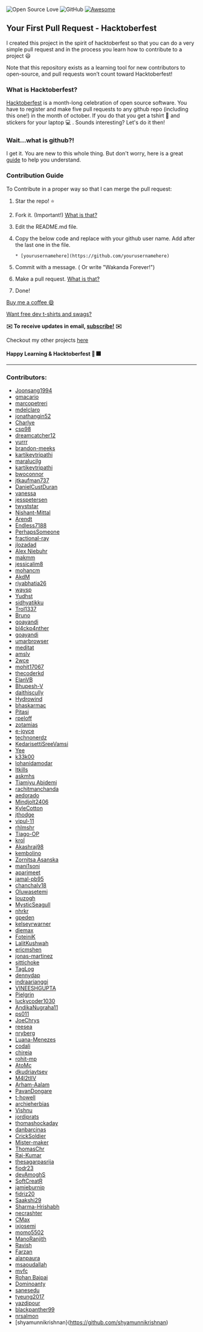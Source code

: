 ![Open Source Love](https://badges.frapsoft.com/os/v2/open-source.svg?v=103)  ![GitHub](https://img.shields.io/github/license/mashape/apistatus.svg?style=popout-square) [![Awesome](https://awesome.re/badge-flat.svg)](https://awesome.re)

## Your First Pull Request - Hacktoberfest
I created this project in the spirit of hacktoberfest so that you can do a very simple pull request and in the process you learn how to contribute to a project :smiley:

Note that this repository exists as a learning tool for new contributors to open-source, and pull requests won’t count toward Hacktoberfest!

### What is Hacktoberfest?

[Hacktoberfest](https://hacktoberfest.digitalocean.com/) is a month-long celebration of open source software. You have to register and make five pull requests to any github repo (including this one!) in the month of october. If you do that you get a tshirt :tshirt: and stickers for your laptop :computer: . Sounds interesting? Let's do it then!

### Wait...what is github?!

I get it. You are new to this whole thing. But don't worry, here is a great [guide](https://guides.github.com/activities/hello-world/) to help you understand.

### Contribution Guide

To Contribute in a proper way so that I can merge the pull request:

1. Star the repo! :star:
2. Fork it. (Important!) [What is that?](https://help.github.com/articles/fork-a-repo/)
3. Edit the README.md file.
4. Copy the below code and replace with your github user name. Add after the last one in the file.

    ```
   * [yourusernamehere](https://github.com/yourusernamehere)
    ```
5. Commit with a message. ( Or write "Wakanda Forever!")
6. Make a pull request. [What is that?](https://help.github.com/articles/creating-a-pull-request-from-a-fork/)
7. Done!

[Buy me a coffee :smile:](https://www.buymeacoffee.com/prakashc94)

[Want free dev t-shirts and swags?](https://github.com/Joonsang1994/free-tshirts-stickers-and-swag-for-developers)

**:envelope: To receive updates in email, [subscribe!](https://mailchi.mp/9dafbae00206/prakash) :envelope:**

Checkout my other projects [here](https://github.com/Joonsang1994?tab=repositories)

#### Happy Learning & Hacktoberfest :tada: :fireworks:

-------------------------------------------------------------------------------------------------

### Contributors:

* [Joonsang1994](https://github.com/Joonsang1994)
* [gmacario](https://github.com/gmacario)
* [marcopetreri](https://github.com/marcopetreri)
* [mdelclaro](https://github.com/mdelclaro)
* [jonathangin52](https://github.com/JonathanGin52)
* [Charlye](https://github.com/costassolla)
* [csp98](https://github.com/csp98)
* [dreamcatcher12](https://github.com/dreamcatcher12)
* [yurrr](https://github.com/yurrr)
* [brandon-meeks](https://github.com/brandon-meeks)
* [kartikeytripathi](https://github.com/kartikeytripathi)  
* [maralucilg](https://github.com/maralucilg)
* [kartikeytripathi](https://github.com/kartikeytripathi)
* [bwoconnor](https://github.com/bwoconnor)
* [jtkaufman737](https://github.com/jtkaufman737)
* [DanielCustDuran](https://github.com/DanielCustDuran)
* [vanessa](https://github.com/vanessa)
* [jesspetersen](https://github.com/jesspetersen)
* [twyststar](https://github.com/twyststar)
* [Nishant-Mittal](https://github.com/nishantmittal59)
* [Arendt](https://github.com/Arendt)
* [Endless7188](https://github.com/endless7188)
* [PerhapsSomeone](https://github.com/PerhapsSomeone)
* [fractional-ray](https://github.com/fractional-ray)
* [jlozadad](https://github.com/jlozadad)
* [Alex Niebuhr](https://github.com/alexanderniebuhr)
* [makmm](https://github.com/makmm)
* [jessicalim8](https://github.com/JessicaLim8)
* [mohancm](https://github.com/mohancm)
* [AkdM](https://github.com/AkdM)
* [riyabhatia26](https://github.com/riyabhatia26)
* [waysp](https://github.com/waysp)
* [Yudhst](https://github.com/yudhst)
* [sidhyatikku](https://github.com/sidhyatikku)
* [Trol1337](https://github.com/Trol1337)
* [Bruno](https://github.com/dunderbruno)
* [goayandi](https://github.com/goayandi)
* [bl4ckp4nther](https://github.com/bl4ckp4nther)
* [goayandi](https://github.com/goayandi)
* [umarbrowser](https://github.com/umarbrowser)
* [meditat](https://github.com/meditat)
* [amslv](https://github.com/amslv)
* [2wce](https://github.com/2wce)
* [mohit17067](https://github.com/Mohit17067)
* [thecoderkd](https://github.com/thecoderkd)
* [ElanVB](https://github.com/ElanVB)
* [Bhupesh-V](https://github.com/Bhupesh-V)
* [daithiscully](https://github.com/daithiscully)
* [Hydrowind](https://github.com/Hydrowind)
* [bhaskarmac](https://github.com/bhaskarmac)
* [Pitasi](https://github.com/Pitasi)
* [rpeloff](https://github.com/rpeloff)
* [zotamias](https://github.com/zotamias)
* [e-joyce](https://github.com/e-joyce)
* [technonerdz](https://github.com/technonerdz)
* [KedarisettiSreeVamsi](https://github.com/KedarisettiSreeVamsi)
* [Yee](https://github.com/antonioyee)
* [k33k00](https://github.com/k33k00)
* [lohanidamodar](https://github.com/lohanidamodar)
* [ltkills](http://github.com/ltkills)
* [askmhs](https://github.com/askmhs)
* [Tiamiyu Abidemi](https://github.com/AbidemiT)
* [rachitmanchanda](https://github.com/rachitmanchanda)
* [aedorado](https://github.com/aedorado)
* [Mindjolt2406](https://github.com/Mindjolt2406)
* [KyleCotton](https://github.com/KyleCotton)
* [jthodge](https://github.com/jthodge)
* [vipul-11](https://github.com/vipul-11)
* [rhlmshr](https://github.com/rhlmshr)
* [Tiago-OP](https://github.com/Tiago-OP)
* [krol](https://github.com/krol3)
* [Akashraj98](https://github.com/Akashraj98)
* [kembolino](https://github.com/kembolino)
* [Zornitsa Asanska](https://github.com/ZornitsaAsanska)
* [mani1soni](https://github.com/mani1soni)
* [aparimeet](https://github.com/aparimeet)
* [jamal-pb95](https://github.com/jamal-pb95)
* [chanchalv18](https://github.com/chanchalv18)
* [Oluwasetemi](https://github.com/Oluwasetemi)
* [louzogh](https://github.com/Louzogh)
* [MysticSeagull](https://github.com/Justinborzi)
* [nhrkr](https://github.com/nhrkr)
* [gpeden](https://github.com/gpeden)
* [kelseyrwarner](https://github.com/kelseyrwarner)
* [diemax](https://github.com/diemax)
* [FoteiniK](https://github.com/FoteiniK)
* [LalitKushwah](https://github.com/LalitKushwah)
* [ericmshen](https://github.com/ericmshen)
* [jonas-martinez](https://github.com/jonas-martinez)
* [sittichoke](https://github.com/sittichoke)
* [TagLog](https://github.com/NJOYSoftware)
* [dennydap](https://github.com/dennydap)
* [indraarianggi](https://github.com/indraarianggi)
* [VINEESHGUPTA](https://github.com/VINEESHGUPTA)
* [Pielgrin](https://github.com/Pielgrin)
* [luckycoder1030](https://github.com/luckycoder1030)
* [AndikaNugraha11](https://github.com/AndikaNugraha11)
* [ps011](https://github.com/ps011)
* [JoeChrys](https://github.com/JoeChrys)
* [reesea](https://github.com/reesea)
* [nryberg](https://github.com/nryberg)
* [Luana-Menezes](https://github.com/Luana-Menezes)
* [codali](https://github.com/codali)
* [chireia](https://github.com/chireia)
* [rohit-mp](https://github.com/rohit-mp)
* [AtoMc](https://github.com/AtoMc)
* [dkudriavtsev](https://github.com/dkudriavtsev)
* [M4l2tIlV](https://github.com/M4l2tIlV)
* [Arham-Aalam](https://github.com/Arham-Aalam)
* [PavanDongare](https://github.com/PavanDongare)
* [t-howell](https://github.com/t-howell)
* [archieherbias](https://github.com/archieherbias)
* [Vishnu](https://github.com/vishnuvardhan2005)
* [jordiprats](https://github.com/jordiprats)
* [thomashockaday](https://github.com/thomashockaday)
* [danbarcinas](https://github.com/danbarcinas)
* [CrickSoldier](https://github.com/CrickSoldier)
* [Mister-maker](https://github.com/Mister-maker)
* [ThomasChr](https://github.com/ThomasChr)
* [Raj-Kumar](https://github.com/rajcrk)
* [thesagarpasrija](https://github.com/thesagarpasrija)
* [fiodr23](https://github.com/fiodr23)
* [devAmoghS](https://github.com/devAmoghS)
* [SoftCreatR](https://github.com/SoftCreatR)
* [jamieburnip](https://github.com/jamieburnip)
* [fidriz20](https://github.com/fidriz20)
* [Saakshi29](https://github.com/Saakshi29)
* [Sharma-Hrishabh](https://github.com/Sharma-Hrishabh)
* [necrashter](https://github.com/necrashter)
* [CMax](https://github.com/TheCMaxGuy)
* [ixjosemi](https://github.com/ixjosemi)
* [momo5502](https://github.com/momo5502)
* [ManoRanjith](https://github.com/ManoRanjithK)
* [Ravish](https://github.com/ravish1729)
* [Farzan](https://github.com/scorpion-kali)
* [alanpaura](https://github.com/alanpaura)
* [msaoudallah](https://github.com/msaoudallah)
* [mvfc](https://github.com/mvfc)
* [Rohan Bajpai](https://github.com/bajpairohan6306)
* [Dominoanty](https://github.com/dominoanty)
* [sanesedu](https://github.com/sanesedu)
* [tyeung2017](https://github.com/tyeung2017)
* [yazdipour](https://github.com/yazdipour)
* [blackpanther99](https://github.com/blackpanther99)
* [nrsalmon](https://github.com/nrsalmon)
* [shyamunnikrishnan}(https://github.com/shyamunnikrishnan)

